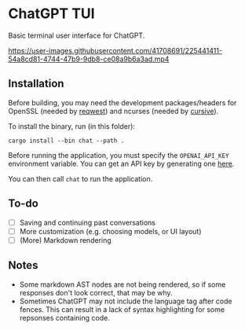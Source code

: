 # ChatGPT TUI

Basic terminal user interface for ChatGPT.

https://user-images.githubusercontent.com/41708691/225441411-54a8cd81-4744-47b9-9db8-ce08a9b6a3ad.mp4

## Installation

Before building, you may need the development packages/headers for OpenSSL (needed by [reqwest](https://github.com/seanmonstar/reqwest#requirements))
and ncurses (needed by [cursive](https://github.com/gyscos/cursive/wiki/Install-ncurses#archlinux)).

To install the binary, run (in this folder):

```
cargo install --bin chat --path .
```

Before running the application, you must specify the `OPENAI_API_KEY` environment
variable. You can get an API key by generating one [here](https://platform.openai.com/account/api-keys).

You can then call `chat` to run the application.

## To-do

- [ ] Saving and continuing past conversations
- [ ] More customization (e.g. choosing models, or UI layout)
- [ ] (More) Markdown rendering

## Notes

- Some markdown AST nodes are not being rendered, so if some responses don't
  look correct, that may be why.
- Sometimes ChatGPT may not include the language tag after code fences. This
  can result in a lack of syntax highlighting for some repsonses containing
  code.

